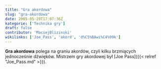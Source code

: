 ```yaml
---
title: "Gra akordowa"
slug: "gra-akordowa"
date: 2005-05-28T17:07:36Z
kategorie: ['Technika gry']
draft: false
contributor: 'MaciejBlizinski'
wikilinks: ['Joe_Pass', 'akord', 'd%C5%BAwi%C4%99k']
---
```

**Gra akordowa** polega na graniu akordów<!-- link nie odnosił się do niczego: 'Gra akordowa' (PosixPath('Gra_akordowa.md')) links to 'akord' (PosixPath('/no/path/exists')) and that does not exist -->, czyli
kilku brzmiących jednocześnie dźwięków<!-- link nie odnosił się do niczego: 'Gra akordowa' (PosixPath('Gra_akordowa.md')) links to 'dźwięk' (PosixPath('/no/path/exists')) and that does not exist -->. Mistrzem
gry akordowej był [Joe Pass]({{< relref "Joe_Pass.md" >}}).

